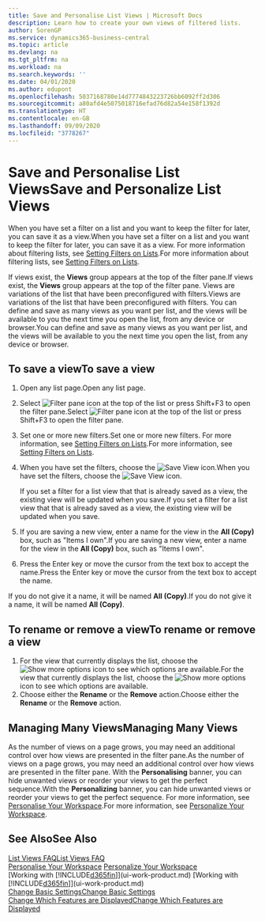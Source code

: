 ```yaml
---
title: Save and Personalise List Views | Microsoft Docs
description: Learn how to create your own views of filtered lists.
author: SorenGP
ms.service: dynamics365-business-central
ms.topic: article
ms.devlang: na
ms.tgt_pltfrm: na
ms.workload: na
ms.search.keywords: ''
ms.date: 04/01/2020
ms.author: edupont
ms.openlocfilehash: 5037168780e14d7774843223726bb6092ff2d306
ms.sourcegitcommit: a80afd4e5075018716efad76d82a54e158f1392d
ms.translationtype: HT
ms.contentlocale: en-GB
ms.lasthandoff: 09/09/2020
ms.locfileid: "3778267"
---
```

# <a name="save-and-personalize-list-views"></a><span data-ttu-id="0aa9c-103">Save and Personalise List Views</span><span class="sxs-lookup"><span data-stu-id="0aa9c-103">Save and Personalize List Views</span></span>
<span data-ttu-id="0aa9c-104">When you have set a filter on a list and you want to keep the filter for later, you can save it as a view.</span><span class="sxs-lookup"><span data-stu-id="0aa9c-104">When you have set a filter on a list and you want to keep the filter for later, you can save it as a view.</span></span> <span data-ttu-id="0aa9c-105">For more information about filtering lists, see [Setting Filters on Lists](ui-enter-criteria-filters.md#setting-filters-on-lists).</span><span class="sxs-lookup"><span data-stu-id="0aa9c-105">For more information about filtering lists, see [Setting Filters on Lists](ui-enter-criteria-filters.md#setting-filters-on-lists).</span></span>

<span data-ttu-id="0aa9c-106">If views exist, the **Views** group appears at the top of the filter pane.</span><span class="sxs-lookup"><span data-stu-id="0aa9c-106">If views exist, the **Views** group appears at the top of the filter pane.</span></span> <span data-ttu-id="0aa9c-107">Views are variations of the list that have been preconfigured with filters.</span><span class="sxs-lookup"><span data-stu-id="0aa9c-107">Views are variations of the list that have been preconfigured with filters.</span></span> <span data-ttu-id="0aa9c-108">You can define and save as many views as you want per list, and the views will be available to you the next time you open the list, from any device or browser.</span><span class="sxs-lookup"><span data-stu-id="0aa9c-108">You can define and save as many views as you want per list, and the views will be available to you the next time you open the list, from any device or browser.</span></span>

## <a name="to-save-a-view"></a><span data-ttu-id="0aa9c-109">To save a view</span><span class="sxs-lookup"><span data-stu-id="0aa9c-109">To save a view</span></span>
1. <span data-ttu-id="0aa9c-110">Open any list page.</span><span class="sxs-lookup"><span data-stu-id="0aa9c-110">Open any list page.</span></span>
2. <span data-ttu-id="0aa9c-111">Select ![Filter pane icon](media/open-filter-pane-icon.png "Filter pane icon") at the top of the list or press Shift+F3 to open the filter pane.</span><span class="sxs-lookup"><span data-stu-id="0aa9c-111">Select ![Filter pane icon](media/open-filter-pane-icon.png "Filter pane icon") at the top of the list or press Shift+F3 to open the filter pane.</span></span>
3. <span data-ttu-id="0aa9c-112">Set one or more new filters.</span><span class="sxs-lookup"><span data-stu-id="0aa9c-112">Set one or more new filters.</span></span> <span data-ttu-id="0aa9c-113">For more information, see [Setting Filters on Lists](ui-enter-criteria-filters.md#setting-filters-on-lists).</span><span class="sxs-lookup"><span data-stu-id="0aa9c-113">For more information, see [Setting Filters on Lists](ui-enter-criteria-filters.md#setting-filters-on-lists).</span></span>
4. <span data-ttu-id="0aa9c-114">When you have set the filters, choose the ![Save View](media/save_view_icon.png "Save View") icon.</span><span class="sxs-lookup"><span data-stu-id="0aa9c-114">When you have set the filters, choose the ![Save View](media/save_view_icon.png "Save View") icon.</span></span>

    <span data-ttu-id="0aa9c-115">If you set a filter for a list view that that is already saved as a view, the existing view will be updated when you save.</span><span class="sxs-lookup"><span data-stu-id="0aa9c-115">If you set a filter for a list view that that is already saved as a view, the existing view will be updated when you save.</span></span>
5. <span data-ttu-id="0aa9c-116">If you are saving a new view, enter a name for the view in the **All (Copy)** box, such as "Items I own".</span><span class="sxs-lookup"><span data-stu-id="0aa9c-116">If you are saving a new view, enter a name for the view in the **All (Copy)** box, such as "Items I own".</span></span>
6. <span data-ttu-id="0aa9c-117">Press the Enter key or move the cursor from the text box to accept the name.</span><span class="sxs-lookup"><span data-stu-id="0aa9c-117">Press the Enter key or move the cursor from the text box to accept the name.</span></span>

<span data-ttu-id="0aa9c-118">If you do not give it a name, it will be named **All (Copy)**.</span><span class="sxs-lookup"><span data-stu-id="0aa9c-118">If you do not give it a name, it will be named **All (Copy)**.</span></span>

## <a name="to-rename-or-remove-a-view"></a><span data-ttu-id="0aa9c-119">To rename or remove a view</span><span class="sxs-lookup"><span data-stu-id="0aa9c-119">To rename or remove a view</span></span>
1. <span data-ttu-id="0aa9c-120">For the view that currently displays the list, choose the ![Show more options](media/show-more-options-icon.png "Show more options") icon to see which options are available.</span><span class="sxs-lookup"><span data-stu-id="0aa9c-120">For the view that currently displays the list, choose the ![Show more options](media/show-more-options-icon.png "Show more options") icon to see which options are available.</span></span>
2. <span data-ttu-id="0aa9c-121">Choose either the **Rename** or the **Remove** action.</span><span class="sxs-lookup"><span data-stu-id="0aa9c-121">Choose either the **Rename** or the **Remove** action.</span></span>

## <a name="managing-many-views"></a><span data-ttu-id="0aa9c-122">Managing Many Views</span><span class="sxs-lookup"><span data-stu-id="0aa9c-122">Managing Many Views</span></span>
<span data-ttu-id="0aa9c-123">As the number of views on a page grows, you may need an additional control over how views are presented in the filter pane.</span><span class="sxs-lookup"><span data-stu-id="0aa9c-123">As the number of views on a page grows, you may need an additional control over how views are presented in the filter pane.</span></span> <span data-ttu-id="0aa9c-124">With the **Personalising** banner, you can hide unwanted views or reorder your views to get the perfect sequence.</span><span class="sxs-lookup"><span data-stu-id="0aa9c-124">With the **Personalizing** banner, you can hide unwanted views or reorder your views to get the perfect sequence.</span></span> <span data-ttu-id="0aa9c-125">For more information, see [Personalise Your Workspace](ui-personalization-user.md).</span><span class="sxs-lookup"><span data-stu-id="0aa9c-125">For more information, see [Personalize Your Workspace](ui-personalization-user.md).</span></span>

## <a name="see-also"></a><span data-ttu-id="0aa9c-126">See Also</span><span class="sxs-lookup"><span data-stu-id="0aa9c-126">See Also</span></span>
[<span data-ttu-id="0aa9c-127">List Views FAQ</span><span class="sxs-lookup"><span data-stu-id="0aa9c-127">List Views FAQ</span></span>](ui-views-faq.md)  
<span data-ttu-id="0aa9c-128">[Personalise Your Workspace](ui-personalization-user.md)  </span><span class="sxs-lookup"><span data-stu-id="0aa9c-128">[Personalize Your Workspace](ui-personalization-user.md)  </span></span>  
<span data-ttu-id="0aa9c-129">[Working with [!INCLUDE[d365fin](includes/d365fin_md.md)]](ui-work-product.md)  </span><span class="sxs-lookup"><span data-stu-id="0aa9c-129">[Working with [!INCLUDE[d365fin](includes/d365fin_md.md)]](ui-work-product.md)  </span></span>  
[<span data-ttu-id="0aa9c-130">Change Basic Settings</span><span class="sxs-lookup"><span data-stu-id="0aa9c-130">Change Basic Settings</span></span>](ui-change-basic-settings.md)  
[<span data-ttu-id="0aa9c-131">Change Which Features are Displayed</span><span class="sxs-lookup"><span data-stu-id="0aa9c-131">Change Which Features are Displayed</span></span>](ui-experiences.md)  
